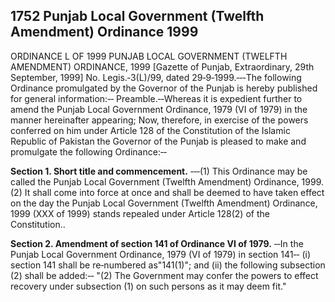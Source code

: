 ## 1752 Punjab Local Government (Twelfth Amendment) Ordinance 1999
 
ORDINANCE L OF 1999
PUNJAB LOCAL GOVERNMENT (TWELFTH AMENDMENT) ORDINANCE, 1999
[Gazette of Punjab, Extraordinary, 29th September, 1999]
No. Legis.‑3(L)/99, dated 29‑9‑1999.‑‑‑The following Ordinance promulgated by the Governor of the Punjab is hereby published for general information:‑‑
Preamble.‑‑Whereas it is expedient further to amend the Punjab Local Government Ordinance, 1979 (VI of 1979) in the manner hereinafter appearing;
Now, therefore, in exercise of the powers conferred on him under Article 128 of the Constitution of the Islamic Republic of Pakistan the Governor of the Punjab is pleased to make and promulgate the following Ordinance:‑‑

**Section 1. Short title and commencement.**
‑‑‑(1) This Ordinance may be called the Punjab Local Government (Twelfth Amendment) Ordinance, 1999.
   (2) It shall come into force at once and shall be deemed to have taken effect on the day the Punjab Local Government (Twelfth Amendment) Ordinance, 1999 (XXX of 1999) stands repealed under Article 128(2) of the Constitution..

 

**Section 2. Amendment of section 141 of Ordinance VI of 1979.**
‑‑In the Punjab Local Government Ordinance, 1979 (VI of 1979) in section 141‑‑
   (i) section 141 shall be re‑numbered as"141(1)"; and
   (ii) the following subsection (2) shall be added:‑‑
   "(2) The Government may confer the powers to effect recovery under subsection (1) on such persons as it may deem fit."


